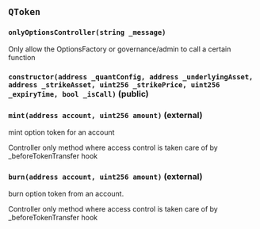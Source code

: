 ## `QToken`

### `onlyOptionsController(string _message)`

Only allow the OptionsFactory or governance/admin to call a certain function

### `constructor(address _quantConfig, address _underlyingAsset, address _strikeAsset, uint256 _strikePrice, uint256 _expiryTime, bool _isCall)` (public)

### `mint(address account, uint256 amount)` (external)

mint option token for an account

Controller only method where access control is taken care of by \_beforeTokenTransfer hook

### `burn(address account, uint256 amount)` (external)

burn option token from an account.

Controller only method where access control is taken care of by \_beforeTokenTransfer hook
